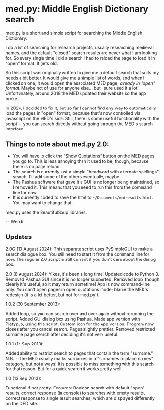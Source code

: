 # med.py: Middle English Dictionary search

med.py is a short and simple script for searching the Middle English Dictionary. 

I do a lot of searching for research projects, usually researching medieval names, and the default "closed" search results are never what I am looking for. So every single time I did a search I had to reload the page to load it in "open" format. It gets old.

So this script was originally written to give me a default search that suits my needs a bit better. It would give me a simple list of words, and when I clicked on one, it would open the associated MED page, *already in "open" format!* Maybe not of use for anyone else... but I sure used it a lot! Unfortunately, around 2018 the MED updated their website so the app broke. 

In 2024, I decided to fix it, but so far I cannot find any way to automatically load the pages in "open" format, because that's now controlled via javascript on the MED's side. Still, there is some useful functionality with the script -- you can search directly without going through the MED's search interface. 

## Things to note about med.py 2.0:
* You will have to click the "Show Quotations" button on the MED pages you go to. This is less annoying than it used to be, though, because there is no page reload.
* The search is currently just a simple "headword with alternate spellings" search. I'll add some of the others eventually, maybe.
* The Pashua software that gave it a GUI is no longer being maintained, so I removed it. This means that you need to run this from the command line for now.
* It is currently coded to save the html to `~/Documents/medresults.html`. You may want to change that. 

med.py uses the BeautifulSoup libraries.

-- Wendi

## Updates

2.0G (10 August 2024):
This separate script uses PySimpleGUI to make a search dialogue box. You still need to start it from the command line for now. The regular 2.0 script is still current if you don't care about the dialog box.

2.0 (8 August 2024):
Yikes, it's been a long time! Updated code to Python 3. Removed Pashua GUI since it is no longer supported. Removed loop, though clearly it's useful, so it may return sometime! App is now command-line only. You can't open pages in open quotations mode; blame the MED's redesign (it is a lot better, but not for med.py!).

1.0.2 (30 September 2013):

Added loop, so you can search over and over again without rerunning the script. Added GUI dialog box using Pashua. Made app version with Platypus, using this script. Custom icon for the app version. Program now closes after you cancel search. Pages slightly prettier.
Removed restricted surname page search after deciding it's not very useful.

1.0.1 (14 Sep 2013):

Added ability to restrict search to pages that contain the term "surname." N.B. -- the MED usually marks surnames in a "surnames or place names" category, but not always! It is possible to miss something with this search for that reason. But for a quick search it works pretty well.

1.0 (13 Sep 2013):

Functional if not pretty. Features: Boolean search with default "open" results, correct response (in console) to searches with empty results, correct response to single result searches, which are displayed differently on the OED site.









   
